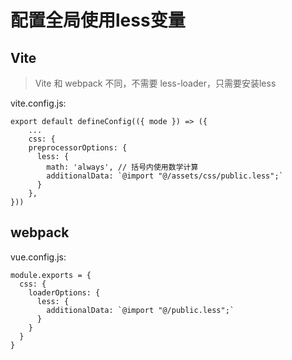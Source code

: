 # 配置全局使用less变量

## Vite
> Vite 和 webpack 不同，不需要 less-loader，只需要安装less

vite.config.js:
```
export default defineConfig(({ mode }) => ({
    ...
    css: {
    preprocessorOptions: {
      less: {
        math: 'always', // 括号内使用数学计算
        additionalData: `@import "@/assets/css/public.less";`
      }
    },
}))
```

## webpack

vue.config.js:
```
module.exports = {
  css: {
    loaderOptions: {
      less: {
        additionalData: `@import "@/public.less";`
      }
    }
  }
}
```
